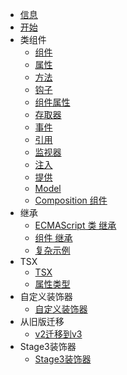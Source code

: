 - [信息](/zh-cn/readme.md)
- [开始](/zh-cn/quick-start/quick-start.md)
- 类组件
    - [组件](/zh-cn/class-component/component/component.md)
    - [属性](/zh-cn/class-component/property/property.md)
    - [方法](/zh-cn/class-component/method/method.md)
    - [钩子](/zh-cn/class-component/hooks/hooks.md)
    - [组件属性](/zh-cn/class-component/component-property/component-property.md)
    - [存取器](/zh-cn/class-component/accessor/accessor.md)
    - [事件](/zh-cn/class-component/event/event.md)
    - [引用](/zh-cn/class-component/reference/reference.md)
    - [监视器](/zh-cn/class-component/watcher/watcher.md)
    - [注入](/zh-cn/class-component/injection/injection.md)
    - [提供](/zh-cn/class-component/provide/provide.md)
    - [Model](/zh-cn/class-component/model/model.md)
    - [Composition 组件](/zh-cn/class-component/setup/setup.md)
- 继承
    - [ECMAScript 类 继承](/zh-cn/inheritance/es-class/es-class.md)
    - [组件 继承](/zh-cn/inheritance/component/component.md)
    - [复杂示例](/zh-cn/inheritance/complex-example/complex-example.md)
- TSX
    - [TSX](/zh-cn/tsx/tsx-render/tsx-render.md)
    - [属性类型](/zh-cn/tsx/attribute-types/attribute-types.md)
- 自定义装饰器
    - [自定义装饰器](/zh-cn/custom/custom.md)
- 从旧版迁移
    - [v2迁移到v3](/zh-cn/migration/from-v2-to-v3.md)
- Stage3装饰器
    - [Stage3装饰器](/zh-cn/stage3-decorators/stage3-decorators.md)